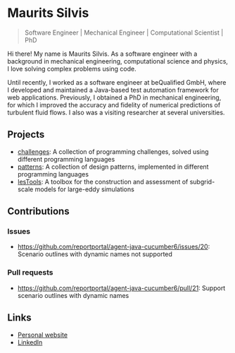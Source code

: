 # Maurits Silvis

> Software Engineer | Mechanical Engineer | Computational Scientist | PhD

Hi there! My name is Maurits Silvis. As a software engineer with a background in mechanical engineering, computational science and physics, I love solving complex problems using code.

Until recently, I worked as a software engineer at beQualified GmbH, where I developed and maintained a Java-based test automation framework for web applications.
Previously, I obtained a PhD in mechanical engineering, for which I improved the accuracy and fidelity of numerical predictions of turbulent fluid flows.
I also was a visiting researcher at several universities.

## Projects

- [challenges](https://github.com/mauritssilvis/challenges): A collection of programming challenges, solved using different programming languages
- [patterns](https://github.com/mauritssilvis/patterns): A collection of design patterns, implemented in different programming languages
- [lesTools](https://github.com/mauritssilvis/lesTools): A toolbox for the construction and assessment of subgrid-scale models for large-eddy simulations

## Contributions

### Issues

- https://github.com/reportportal/agent-java-cucumber6/issues/20: Scenario outlines with dynamic names not supported
<!-- - [...](https://github.com/search?q=author%3Amauritssilvis+type%3Aissue+-user%3Amauritssilvis&type=Issues) -->

### Pull requests

- https://github.com/reportportal/agent-java-cucumber6/pull/21: Support scenario outlines with dynamic names
<!-- - [...](https://github.com/search?q=author%3Amauritssilvis+type%3Apr+-user%3Amauritssilvis&type=Issues) -->

## Links

- [Personal website](https://www.mauritssilvis.nl/)
- [LinkedIn](https://www.linkedin.com/in/mauritssilvis/)

